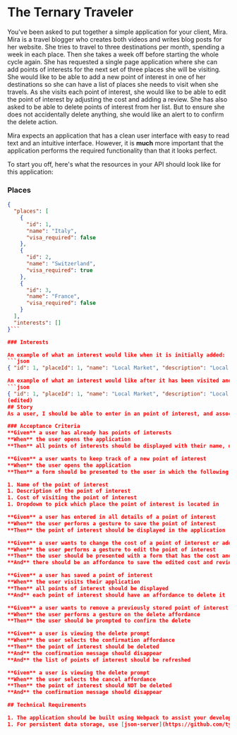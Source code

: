 # The Ternary Traveler

You've been asked to put together a simple application for your client, Mira. Mira is a travel blogger who creates both videos and writes blog posts for her website. She tries to travel to three destinations per month, spending a week in each place. Then she takes a week off before starting the whole cycle again. She has requested a single page application where she can add points of interests for the next set of three places she will be visiting. She would like to be able to add a new point of interest in one of her destinations so she can have a list of places she needs to visit when she travels. As she visits each point of interest, she would like to be able to edit the point of interest by adjusting the cost and adding a review. She has also asked to be able to delete points of interest from her list. But to ensure she does not accidentally delete anything, she would like an alert to to confirm the delete action.

Mira expects an application that has a clean user interface with easy to read text and an intuitive interface. However, it is **much** more important that the application performs the required functionality than that it looks perfect.


To start you off, here's what the resources in your API should look like for this application:

### Places

```json
{
  "places": [
    {
      "id": 1,
      "name": "Italy",
      "visa_required": false
    },
    {
      "id": 2,
      "name": "Switzerland",
      "visa_required": true
    },
    {
      "id": 3,
      "name": "France",
      "visa_required": false
    }
  ],
  "interests": []
}```

### Interests

An example of what an interest would like when it is initially added:
```json
{ "id": 1, "placeId": 1, "name": "Local Market", "description": "Local market where you can purchase local products and try the local food", "cost": 0.00, "review": "" }```

An example of what an interest would like after it has been visited and reviewed:
```json
{ "id": 1, "placeId": 1, "name": "Local Market", "description": "Local market where you can purchase local products and try the local food", "cost": 0.00, "review": "You can definitely get things for a lower price if you are willing to bargain!" }```
(edited)
## Story
As a user, I should be able to enter in an point of interest, and associate it with a place.

### Acceptance Criteria
**Given** a user has already has points of interests
**When** the user opens the application
**Then** all points of interests should be displayed with their name, description, cost, review if it's not blank and the place it is located

**Given** a user wants to keep track of a new point of interest
**When** the user opens the application
**Then** a form should be presented to the user in which the following properties of the point of interest can be provided

1. Name of the point of interest
1. Description of the point of interest
1. Cost of visiting the point of interest
1. Dropdown to pick which place the point of interest is located in

**Given** a user has entered in all details of a point of interest
**When** the user performs a gesture to save the point of interest
**Then** the point of interest should be displayed in the application

**Given** a user wants to change the cost of a point of interest or add/change the review to a point of interest
**When** the user performs a gesture to edit the point of interest
**Then** the user should be presented with a form that has the cost and review, if it's not blank, pre-filled
**And** there should be an affordance to save the edited cost and review

**Given** a user has saved a point of interest
**When** the user visits their application
**Then** all points of interest should be displayed
**And** each point of interest should have an affordance to delete it

**Given** a user wants to remove a previously stored point of interest
**When** the user performs a gesture on the delete affordance
**Then** the user should be prompted to confirm the delete

**Given** a user is viewing the delete prompt
**When** the user selects the confirmation affordance
**Then** the point of interest should be deleted
**And** the confirmation message should disappear
**And** the list of points of interest should be refreshed

**Given** a user is viewing the delete prompt
**When** the user selects the cancel affordance
**Then** the point of interest should NOT be deleted
**And** the confirmation message should disappear

## Technical Requirements

1. The application should be built using Webpack to assist your development process.
1. For persistent data storage, use [json-server](https://github.com/typicode/json-server). (edited) 

